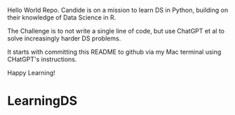 Hello World Repo. Candide is on a mission to learn DS in Python, building on their knowledge of Data Science in R. 

The Challenge is to not write a single line of code, but use ChatGPT et al to solve increasingly harder DS problems.

It starts with committing this README to github via my Mac terminal using CHatGPT's instructions.

Happy Learning!

# LearningDS

